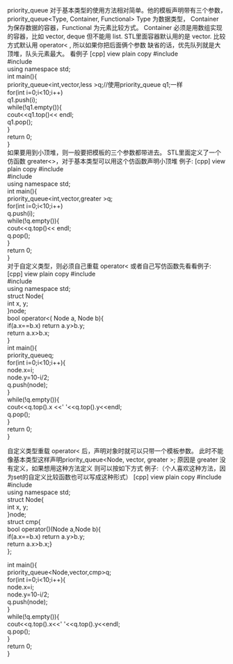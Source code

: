 priority_queue 对于基本类型的使用方法相对简单。他的模板声明带有三个参数，priority_queue<Type, Container, Functional>
Type 为数据类型， Container 为保存数据的容器，Functional 为元素比较方式。
Container 必须是用数组实现的容器，比如 vector, deque 但不能用 list.
STL里面容器默认用的是 vector. 比较方式默认用 operator< , 所以如果你把后面俩个参数 缺省的话，优先队列就是大顶堆，队头元素最大。
看例子
[cpp] view plain copy
#include <iostream>  
#include <queue>  
using namespace std;  
int main(){  
    priority_queue<int,vector<int>,less<int> >q;//使用priority_queue<int> q1;一样  
    for(int i=0;i<10;i++)   
        q1.push(i);  
    while(!q1.empty()){  
        cout<<q1.top()<< endl;  
        q1.pop();  
    }  
    return 0;  
}  
如果要用到小顶堆，则一般要把模板的三个参数都带进去。
STL里面定义了一个仿函数 greater<>，对于基本类型可以用这个仿函数声明小顶堆
例子:
[cpp] view plain copy
#include <iostream>  
#include <queue>  
using namespace std;  
int main(){  
    priority_queue<int,vector<int>,greater<int> >q;  
    for(int i=0;i<10;i++)   
        q.push(i);  
    while(!q.empty()){  
        cout<<q.top()<< endl;  
        q.pop();  
    }  
    return 0;  
}  
对于自定义类型，则必须自己重载 operator< 或者自己写仿函数先看看例子:
[cpp] view plain copy
#include <iostream>  
#include <queue>  
using namespace std;  
struct Node{  
    int x, y;  
}node;  
 bool operator<( Node a, Node b){  
    if(a.x==b.x) return a.y>b.y;  
    return a.x>b.x;  
}  
 int main(){  
    priority_queue<Node>q;  
    for(int i=0;i<10;i++){  
        node.x=i;  
        node.y=10-i/2;  
        q.push(node);  
    }     
    while(!q.empty()){  
        cout<<q.top().x <<' '<<q.top().y<<endl;  
        q.pop();  
    }  
    return 0;  
}  


自定义类型重载 operator< 后，声明对象时就可以只带一个模板参数。
此时不能像基本类型这样声明priority_queue<Node, vector<Node>, greater<Node> >;
原因是 greater<Node> 没有定义，如果想用这种方法定义
则可以按如下方式
例子:（个人喜欢这种方法，因为set的自定义比较函数也可以写成这种形式）
[cpp] view plain copy
#include <iostream>  
#include <queue>  
using namespace std;  
struct Node{  
    int x, y;  
}node;  
struct cmp{  
    bool operator()(Node a,Node b){  
        if(a.x==b.x) return a.y>b.y;  
        return a.x>b.x;}  
};  
  
 int main(){  
    priority_queue<Node,vector<Node>,cmp>q;  
    for(int i=0;i<10;i++){  
        node.x=i;  
        node.y=10-i/2;  
        q.push(node);     
    }     
    while(!q.empty()){  
        cout<<q.top().x<<' '<<q.top().y<<endl;  
        q.pop();  
    }  
    return 0;  
}  

